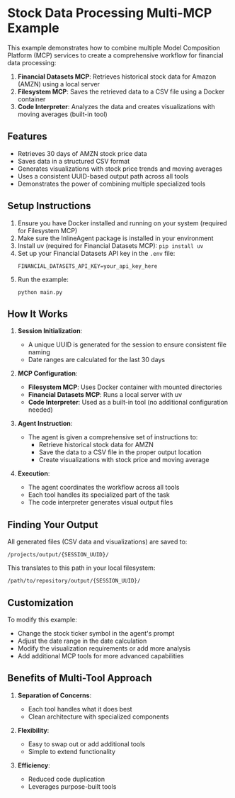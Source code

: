 # Stock Data Processing Multi-MCP Example

This example demonstrates how to combine multiple Model Composition Platform (MCP) services to create a comprehensive workflow for financial data processing:

1. **Financial Datasets MCP**: Retrieves historical stock data for Amazon (AMZN) using a local server
2. **Filesystem MCP**: Saves the retrieved data to a CSV file using a Docker container
3. **Code Interpreter**: Analyzes the data and creates visualizations with moving averages (built-in tool)

## Features

- Retrieves 30 days of AMZN stock price data
- Saves data in a structured CSV format
- Generates visualizations with stock price trends and moving averages
- Uses a consistent UUID-based output path across all tools
- Demonstrates the power of combining multiple specialized tools

## Setup Instructions

1. Ensure you have Docker installed and running on your system (required for Filesystem MCP)
2. Make sure the InlineAgent package is installed in your environment
3. Install uv (required for Financial Datasets MCP): `pip install uv`
4. Set up your Financial Datasets API key in the `.env` file:
   ```
   FINANCIAL_DATASETS_API_KEY=your_api_key_here
   ```
5. Run the example:
   ```
   python main.py
   ```

## How It Works

1. **Session Initialization**:
   - A unique UUID is generated for the session to ensure consistent file naming
   - Date ranges are calculated for the last 30 days

2. **MCP Configuration**:
   - **Filesystem MCP**: Uses Docker container with mounted directories
   - **Financial Datasets MCP**: Runs a local server with uv
   - **Code Interpreter**: Used as a built-in tool (no additional configuration needed)

3. **Agent Instruction**:
   - The agent is given a comprehensive set of instructions to:
     - Retrieve historical stock data for AMZN
     - Save the data to a CSV file in the proper output location
     - Create visualizations with stock price and moving average

4. **Execution**:
   - The agent coordinates the workflow across all tools
   - Each tool handles its specialized part of the task
   - The code interpreter generates visual output files

## Finding Your Output

All generated files (CSV data and visualizations) are saved to:
```
/projects/output/{SESSION_UUID}/
```

This translates to this path in your local filesystem:
```
/path/to/repository/output/{SESSION_UUID}/
```

## Customization

To modify this example:
- Change the stock ticker symbol in the agent's prompt
- Adjust the date range in the date calculation
- Modify the visualization requirements or add more analysis
- Add additional MCP tools for more advanced capabilities

## Benefits of Multi-Tool Approach

1. **Separation of Concerns**:
   - Each tool handles what it does best
   - Clean architecture with specialized components

2. **Flexibility**:
   - Easy to swap out or add additional tools
   - Simple to extend functionality

3. **Efficiency**:
   - Reduced code duplication
   - Leverages purpose-built tools 